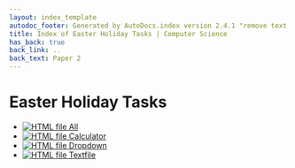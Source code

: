 ```yaml
---
layout: index_template
autodoc_footer: Generated by AutoDocs.index version 2.4.1 "remove text backlinks in index files" ⓒ Starwort, 2020
title: Index of Easter Holiday Tasks | Computer Science
has_back: true
back_link: ..
back_text: Paper 2
---
```


# **Easter Holiday Tasks**

- [![HTML file](https://img.icons8.com/windows/512/03dac6/regular-document.png) All](./all.html)
- [![HTML file](https://img.icons8.com/windows/512/03dac6/regular-document.png) Calculator](./calculator.html)
- [![HTML file](https://img.icons8.com/windows/512/03dac6/regular-document.png) Dropdown](./dropdown.html)
- [![HTML file](https://img.icons8.com/windows/512/03dac6/regular-document.png) Textfile](./textfile.html)
